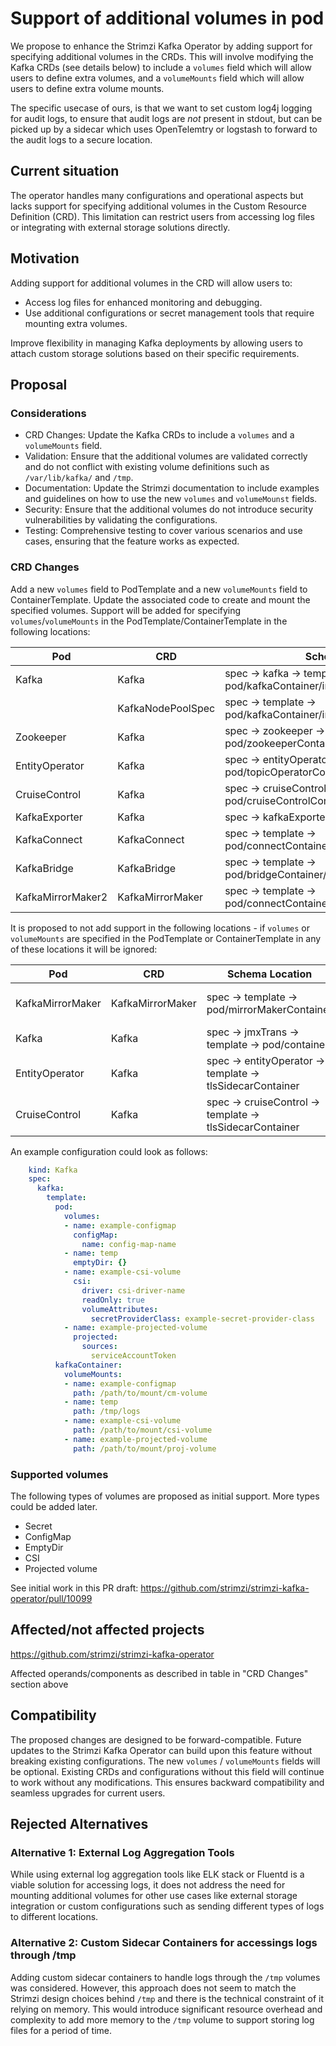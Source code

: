# Support of additional volumes in pod

We propose to enhance the Strimzi Kafka Operator by adding support for specifying additional volumes in the CRDs. This will involve modifying the Kafka CRDs (see details below) to include a `volumes` field which will allow users to define extra volumes, and a `volumeMounts` field which will allow users to define extra volume mounts.

The specific usecase of ours, is that we want to set custom log4j logging for audit logs, to ensure that audit logs are *not* present in stdout, but can be picked up by a sidecar which uses OpenTelemtry or logstash to forward to the audit logs to a secure location.

## Current situation

The operator handles many configurations and operational aspects but lacks support for specifying additional volumes in the Custom Resource Definition (CRD). This limitation can restrict users from accessing log files or integrating with external storage solutions directly.

## Motivation

Adding support for additional volumes in the CRD will allow users to:

 - Access log files for enhanced monitoring and debugging.
 - Use additional configurations or secret management tools that require mounting extra volumes.

Improve flexibility in managing Kafka deployments by allowing users to attach custom storage solutions based on their specific requirements.

## Proposal

### Considerations

- CRD Changes: Update the Kafka CRDs to include a `volumes` and a `volumeMounts` field.
- Validation: Ensure that the additional volumes are validated correctly and do not conflict with existing volume definitions such as `/var/lib/kafka/` and `/tmp`.
- Documentation: Update the Strimzi documentation to include examples and guidelines on how to use the new `volumes` and `volumeMounst` fields.
- Security: Ensure that the additional volumes do not introduce security vulnerabilities by validating the configurations.
- Testing: Comprehensive testing to cover various scenarios and use cases, ensuring that the feature works as expected.

### CRD Changes

Add a new `volumes` field to PodTemplate and a new `volumeMounts` field to ContainerTemplate. Update the associated code to create and mount the specified volumes. Support will be added for specifying `volumes`/`volumeMounts` in the PodTemplate/ContainerTemplate in the following locations:

|Pod              |CRD              |Schema Location                                                                       |Implementing class           |
|-----------------|-----------------|--------------------------------------------------------------------------------------|-----------------------------|
|Kafka            |Kafka            |spec -> kafka -> template -> pod/kafkaContainer/initContainer                         |KafkaCluster.java            |
|                 |KafkaNodePoolSpec|spec -> template -> pod/kafkaContainer/initContainer                                  |                             |
|Zookeeper        |Kafka            |spec -> zookeeper -> template -> pod/zookeeperContainer                               |ZookeeperCluster.java        |
|EntityOperator   |Kafka            |spec -> entityOperator -> template -> pod/topicOperatorContainer/userOperatorContainer|EntityOperator.java          |
|CruiseControl    |Kafka            |spec -> cruiseControl -> template -> pod/cruiseControlContainer                       |CruiseControl.java           |
|KafkaExporter    |Kafka            |spec -> kafkaExporter -> template -> pod/container                                    |KafkaExporter.java           |
|KafkaConnect     |KafkaConnect     |spec -> template -> pod/connectContainer/initContainer/buildContainer                 |KafkaConnectCluster.java     |
|KafkaBridge      |KafkaBridge      |spec -> template -> pod/bridgeContainer/initContainer                                 |KafkaBridgeCluster.java      |
|KafkaMirrorMaker2|KafkaMirrorMaker |spec -> template -> pod/connectContainer/initContainer/buildContainer                 |KafkaMirrorMaker2Cluster.java|


It is proposed to not add support in the following locations - if `volumes` or `volumeMounts` are specified in the PodTemplate or ContainerTemplate in any of these locations it will be ignored:

|Pod             |CRD             |Schema Location                                          |Reason                                 |
|----------------|----------------|---------------------------------------------------------|---------------------------------------|
|KafkaMirrorMaker|KafkaMirrorMaker|spec -> template -> pod/mirrorMakerContainer             |KafkaMirrorMaker has been deprecated   |
|Kafka           |Kafka           |spec -> jmxTrans -> template -> pod/container            |JmxTrans no longer supported           |
|EntityOperator  |Kafka           |spec -> entityOperator -> template -> tlsSidecarContainer|tlsSidecarContainer no longer supported|
|CruiseControl   |Kafka           |spec -> cruiseControl -> template -> tlsSidecarContainer |tlsSidecarContainer deprecated         |


An example configuration could look as follows:

```yaml
    kind: Kafka
    spec:
      kafka:
        template:
          pod:
            volumes:
            - name: example-configmap
              configMap:
                name: config-map-name
            - name: temp
              emptyDir: {}
            - name: example-csi-volume
              csi:
                driver: csi-driver-name
                readOnly: true
                volumeAttributes:
                  secretProviderClass: example-secret-provider-class
            - name: example-projected-volume
              projected:
                sources:
                  serviceAccountToken
          kafkaContainer:
            volumeMounts:
            - name: example-configmap
              path: /path/to/mount/cm-volume
            - name: temp
              path: /tmp/logs
            - name: example-csi-volume
              path: /path/to/mount/csi-volume
            - name: example-projected-volume
              path: /path/to/mount/proj-volume

```

### Supported volumes

The following types of volumes are proposed as initial support. More types could be added later.

- Secret
- ConfigMap
- EmptyDir
- CSI
- Projected volume

See initial work in this PR draft:
<https://github.com/strimzi/strimzi-kafka-operator/pull/10099>

## Affected/not affected projects

<https://github.com/strimzi/strimzi-kafka-operator>

Affected operands/components as described in table in "CRD Changes" section above

## Compatibility

The proposed changes are designed to be forward-compatible. Future updates to the Strimzi Kafka Operator can build upon this feature without breaking existing configurations.
The new `volumes` / `volumeMounts` fields will be optional. Existing CRDs and configurations without this field will continue to work without any modifications. This ensures backward compatibility and seamless upgrades for current users.


## Rejected Alternatives

### Alternative 1: External Log Aggregation Tools
While using external log aggregation tools like ELK stack or Fluentd is a viable solution for accessing logs, it does not address the need for mounting additional volumes for other use cases like external storage integration or custom configurations such as sending different types of logs to different locations.

### Alternative 2: Custom Sidecar Containers for accessings logs through /tmp

Adding custom sidecar containers to handle logs through the `/tmp` volumes was considered. However, this approach does not seem to match the Strimzi design choices behind `/tmp` and there is the technical constraint of it relying on memory. This would introduce significant resource overhead and complexity to add more memory to the `/tmp` volume to support storing log files for a period of time.


